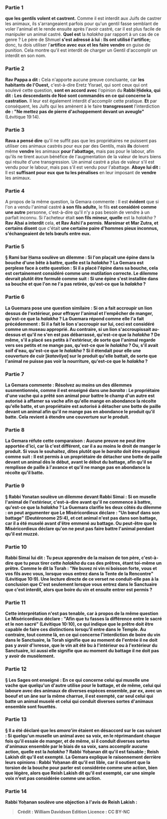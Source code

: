 
### Partie 1
<b>que les gentils volent et castrent.</b> Comme il est interdit aux Juifs de castrer les animaux, ils s'arrangeaient parfois pour qu'un gentil fasse semblant de voler l'animal et le rende ensuite après l'avoir castré, car il est plus facile de manipuler un animal castré. <b>Quel est</b> la <i>halakha</i> par rapport à un cas de ce genre ? Le père de Shmuel <b>s'est adressé à lui : Ils ont utilisé l'artifice;</b> donc, tu dois utiliser l'<b>artifice avec eux et les faire vendre</b> en guise de punition. Cela montre qu'il est interdit de charger un Gentil d'accomplir un interdit en son nom.

### Partie 2
<b>Rav Pappa a dit :</b> Cela n'apporte aucune preuve concluante, car <b>les habitants de l'Ouest,</b> c'est-à-dire Eretz Yisrael, qui sont ceux qui ont soulevé cette question, <b>sont en accord avec</b> l'opinion du <b>Rabbi Ḥideka, qui dit : Les descendants de Noé sont commandés en ce qui concerne la castration.</b> Il leur est également interdit d'accomplir cette pratique. <b>Et</b> par conséquent, les Juifs qui les amènent à le faire <b>transgressent</b> l'interdiction <b>de : "Ne mettez pas de pierre d'achoppement devant un aveugle"</b> (Lévitique 19:14).

### Partie 3
<b>Rava a pensé dire</b> qu'il ne suffit pas que les propriétaires ne puissent pas utiliser ces animaux castrés pour eux par des Gentils, mais <b>ils</b> doivent même <b>vendre</b> les animaux <b>pour l'abattage,</b> mais pas pour le labour, afin qu'ils ne tirent aucun bénéfice de l'augmentation de la valeur de leurs biens qui résulte d'une transgression. Un animal castré a plus de valeur s'il est vendu pour le labour, mais pas s'il est vendu pour l'abattage. <b>Abaye lui dit :</b> Il est <b>suffisant pour eux que tu les pénalises</b> en leur imposant de <b>vendre</b> les animaux.

### Partie 4
A propos de la même question, la Gemara commente : Il est <b>évident</b> que si l'on a vendu l'animal castré <b>à son fils adulte,</b> le fils <b>est considéré comme une autre</b> personne, c'est-à-dire qu'il n'y a pas besoin de vendre à un parfait inconnu. Si l'acheteur était <b>son fils mineur, quelle</b> est la <i>halakha</i> ? <b>Rav Aḥai a interdit</b> cela, <b>et Rav Ashi l'a permis</b>. <b>Mareimar et Mar Zutra, et certains disent</b> que c'était <b>une certaine paire d'hommes <b>pieux inconnus, s'échangeaient</b> de tels bœufs <b>entre eux.</b>

### Partie 5
§ <b>Rami bar Ḥama soulève un dilemme :</b> Si l'on <b>plaçait une épine dans la bouche</b> d'une bête à battre, <b>quelle est</b> la <i>halakha</i> ? La Gemara est perplexe face à cette question : Si <b>il a placé</b> l'épine <b>dans sa</b> bouche, cela <b>est</b> certainement considéré comme une <b>mutilation correcte. </b> Le dilemme devrait plutôt être formulé comme suit : Si <b>une épine s'est installée dans sa bouche</b> et que l'on ne l'a pas retirée, <b>qu'est-ce que</b> la <i>halakha</i> ?

### Partie 6
La Guemara pose une question similaire : Si <b>on a fait accroupir un lion dessus de l'extérieur,</b> pour effrayer l'animal et l'empêcher de manger, <b>qu'est-ce que</b> la <i>halakha</i> ? La Guemara répond comme elle l'a fait précédemment : Si <b>il a fait</b> le lion <b>s'accroupir sur lui,</b> ceci <b>est</b> considéré comme un <b>museau approprié. Au contraire,</b> si <b>un lion s'accroupissait au-dessus</b> et qu'il ne s'en est pas débarrassé, <b>qu'est-ce que</b> la <i>halakha</i> ? De même, <b>s'il a placé ses petits à l'extérieur,</b> de sorte que l'animal regarde vers ses petits et ne mange pas, <b>qu'est-ce que</b> le <i>halakha</i> ? Ou, s'il <b>avait soif d'eau, qu'est-ce que</b> le <i>halakha</i> ? Si <b>il étendait pour elle une couverture de cuir [<i>katavliya</i>] sur</b> le produit qu'elle <b>battait,</b> de sorte que l'animal ne puisse pas voir la nourriture, <b>qu'est-ce que</b> le <i>halakha</i> ?

### Partie 7
La Gemara commente : <b>Résolvez au moins un</b> des dilemmes susmentionnés, <b>comme il est enseigné</b> dans une <i>baraita</i> : <b>Le propriétaire d'une vache</b> qui a prêté son animal pour battre le champ d'un autre <b>est autorisé à affamer sa vache afin qu'elle mange en abondance la</b> récolte qu'elle <b>batte, et un propriétaire est autorisé à détacher une botte de paille devant un animal afin qu'il ne mange pas en abondance le</b> produit qu'il <b>batte.</b> Cela revient à étendre une couverture sur le produit.

### Partie 8
La Gemara réfute cette comparaison : Aucune preuve ne peut être apportée d'ici, car <b>là c'est différent, car il</b> a au moins le droit de <b>manger</b> le produit. <b>Si vous le souhaitez, dites</b> plutôt que le <i>baraita</i> doit être expliqué comme suit : <b>Il est permis à un propriétaire de détacher une botte de paille devant un animal dès le début,</b> avant le début du battage, <b>afin qu'il se</b> remplisse de paille à l'avance et qu'il <b>ne mange pas en abondance la</b> récolte qu'il <b>batte.</b>

### Partie 9
§ <b>Rabbi Yonatan soulève un dilemme devant Rabbi Simai :</b> Si <b>on muselle</b> l'animal <b>de l'extérieur,</b> c'est-à-dire avant qu'il ne commence à battre, <b>qu'est-ce que</b> la <i>halakha</i> ? La Guemara clarifie les deux côtés du dilemme : on peut argumenter que <b>Le Miséricordieux déclare : "Un bœuf dans son battage"</b> (Deutéronome 25:4), <b>et cet</b> animal <b>n'est pas dans son battage,</b> car il a été muselé avant d'être emmené au battage. <b>Ou peut-être que le Miséricordieux déclare</b> qu'on ne <b>peut pas</b> faire battre l'animal <b>pendant</b> qu'il est <b>muzzé.</b>

### Partie 10
Rabbi Simai lui <b>dit : Tu</b> peux <b>apprendre de la maison de ton père,</b> c'est-à-dire que tu peux tirer cette <i>halakha</i> du cas des prêtres, étant toi-même un prêtre. Comme le dit la Torah : <b>"Ne buvez ni vin ni boisson forte, vous et vos fils avec vous, lorsque vous entrez</b> dans la Tente de la Rencontre" (Lévitique 10:9). Une lecture directe de ce verset ne conduit-elle pas à la conclusion que <b>C'est</b> seulement <b>lorsque vous entrez</b> dans le Sanctuaire <b>que c'est interdit,</b> alors que <b>boire</b> du vin <b>et</b> ensuite <b>entrer est permis ?</b>

### Partie 11
Cette interprétation n'est pas tenable, car à propos de la même question <b>Le Miséricordieux déclare : "Afin que tu fasses la différence entre le sacré et le non sacré"</b> (Lévitique 10:10), ce qui indique que le prêtre doit être capable de faire ces distinctions lorsqu'il entre dans le Temple. <b>Au contraire, tout comme là,</b> en ce qui concerne l'interdiction de boire du vin dans le Sanctuaire, la Torah signifie que <b>au moment de l'entrée il ne doit pas y avoir d'ivresse,</b> que le vin ait été bu à l'intérieur ou à l'extérieur du Sanctuaire, <b>ici aussi</b> elle signifie que <b>au moment du battage il ne doit pas y avoir de musèlement.</b>

### Partie 12
§ <b>Les Sages ont enseigné :</b> En ce qui concerne <b>celui qui muselle une vache</b> que quelqu'un d'autre utilise pour le battage, <b>et</b> de même, <b>celui qui laboure avec</b> des animaux de <b>diverses espèces ensemble,</b> par ex, avec un boeuf et un âne sur la même charrue, il est <b>exempté, car seul</b> celui qui <b>batte</b> un animal muselé <b>et</b> celui <b>qui conduit</b> diverses sortes d'animaux ensemble <b>sont fouettés.</b>

### Partie 13
§ <b>Il a été déclaré</b> que les <i>amora'im</i> étaient en désaccord sur le cas suivant : Si <b>quelqu'un muselle</b> un animal <b>avec</b> sa <b>voix,</b> en le réprimandant chaque fois qu'il essaie de manger, <b>et</b> de même, si <b>il conduit</b> diverses sortes d'animaux ensemble <b>par</b> le biais de sa <b>voix,</b> sans accomplir aucune action, quelle est la <i>halakha</i> ? <b>Rabbi Yoḥanan dit</b> qu'il est <b>faisable ; Reish Lakish dit</b> qu'il est <b>exempté.</b> La Gemara explique le raisonnement derrière leurs opinions : <b>Rabbi Yoḥanan dit</b> qu'il est <b>lible,</b> car il soutient que <b>la torsion de la bouche</b> pour parler <b>est</b> considérée comme <b>une action,</b> bien que légère, alors que <b>Reish Lakish dit</b> qu'il est <b>exempté,</b> car une simple <b>voix n'est pas</b> considérée comme <b>une action.</b>

### Partie 14
<b>Rabbi Yoḥanan soulève une objection à</b> l'avis de <b>Reish Lakish :</b>

>Crédit : William Davidson Edition
>Licence : CC BY-NC